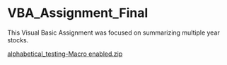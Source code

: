 # VBA_Assignment_Final
This Visual Basic Assignment was focused on summarizing multiple year stocks. 

[alphabetical_testing-Macro enabled.zip](https://github.com/FarrukhSultani/VBA_Assignment_Final/files/10338963/alphabetical_testing-Macro.enabled.zip)
